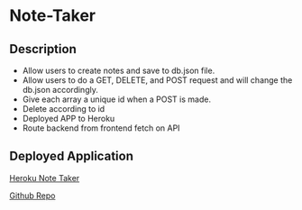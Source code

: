 # Note-Taker

## Description
* Allow users to create notes and save to db.json file.
* Allow users to do a GET, DELETE, and POST request and will change the db.json accordingly.
* Give each array a unique id when a POST is made.
* Delete according to id
* Deployed APP to Heroku
* Route backend from frontend fetch on API

## Deployed Application
[Heroku Note Taker](https://infinite-sands-31597.herokuapp.com/notes)

[Github Repo](https://github.com/SithHun/note-taker)



